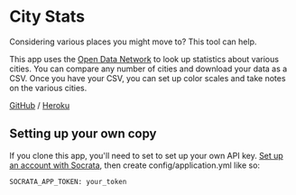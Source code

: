 # City Stats

Considering various places you might move to? This tool can help.

This app uses the [Open Data Network](https://www.opendatanetwork.com/) to look up statistics about various cities. You can compare any number of cities and download your data as a CSV. Once you have your CSV, you can set up color scales and take notes on the various cities.

[GitHub](https://github.com/DawnPaladin/apartment_hunter) / [Heroku](http://evening-savannah-75702.herokuapp.com/)

## Setting up your own copy

If you clone this app, you'll need to set to set up your own API key. [Set up an account with Socrata](https://dev.socrata.com/register), then create config/application.yml like so:

```
SOCRATA_APP_TOKEN: your_token
```
